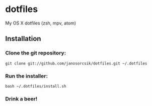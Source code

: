 # dotfiles
My OS X dotfiles (zsh, mpv, atom)

## Installation

### Clone the git repository:
`git clone git://github.com/janosorcsik/dotfiles.git ~/.dotfiles`

### Run the installer:
`bash ~/.dotfiles/install.sh`

### Drink a beer!
